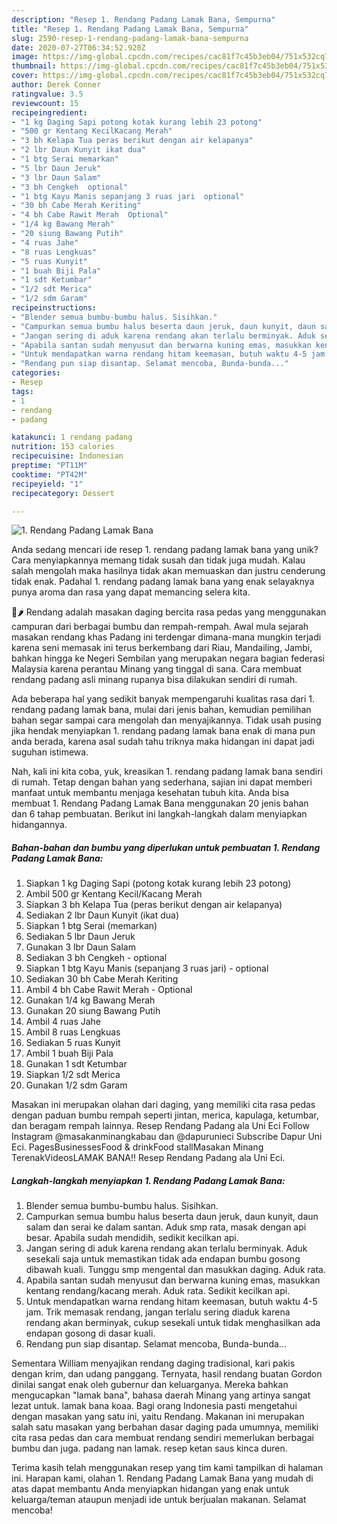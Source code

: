 ```yaml
---
description: "Resep 1. Rendang Padang Lamak Bana, Sempurna"
title: "Resep 1. Rendang Padang Lamak Bana, Sempurna"
slug: 2590-resep-1-rendang-padang-lamak-bana-sempurna
date: 2020-07-27T06:34:52.920Z
image: https://img-global.cpcdn.com/recipes/cac81f7c45b3eb04/751x532cq70/1-rendang-padang-lamak-bana-foto-resep-utama.jpg
thumbnail: https://img-global.cpcdn.com/recipes/cac81f7c45b3eb04/751x532cq70/1-rendang-padang-lamak-bana-foto-resep-utama.jpg
cover: https://img-global.cpcdn.com/recipes/cac81f7c45b3eb04/751x532cq70/1-rendang-padang-lamak-bana-foto-resep-utama.jpg
author: Derek Conner
ratingvalue: 3.5
reviewcount: 15
recipeingredient:
- "1 kg Daging Sapi potong kotak kurang lebih 23 potong"
- "500 gr Kentang KecilKacang Merah"
- "3 bh Kelapa Tua peras berikut dengan air kelapanya"
- "2 lbr Daun Kunyit ikat dua"
- "1 btg Serai memarkan"
- "5 lbr Daun Jeruk"
- "3 lbr Daun Salam"
- "3 bh Cengkeh  optional"
- "1 btg Kayu Manis sepanjang 3 ruas jari  optional"
- "30 bh Cabe Merah Keriting"
- "4 bh Cabe Rawit Merah  Optional"
- "1/4 kg Bawang Merah"
- "20 siung Bawang Putih"
- "4 ruas Jahe"
- "8 ruas Lengkuas"
- "5 ruas Kunyit"
- "1 buah Biji Pala"
- "1 sdt Ketumbar"
- "1/2 sdt Merica"
- "1/2 sdm Garam"
recipeinstructions:
- "Blender semua bumbu-bumbu halus. Sisihkan."
- "Campurkan semua bumbu halus beserta daun jeruk, daun kunyit, daun salam dan serai ke dalam santan. Aduk smp rata, masak dengan api besar. Apabila sudah mendidih, sedikit kecilkan api."
- "Jangan sering di aduk karena rendang akan terlalu berminyak. Aduk sesekali saja untuk memastikan tidak ada endapan bumbu gosong dibawah kuali. Tunggu smp mengental dan masukkan daging. Aduk rata."
- "Apabila santan sudah menyusut dan berwarna kuning emas, masukkan kentang rendang/kacang merah. Aduk rata. Sedikit kecilkan api."
- "Untuk mendapatkan warna rendang hitam keemasan, butuh waktu 4-5 jam. Trik memasak rendang, jangan terlalu sering diaduk karena rendang akan berminyak, cukup sesekali untuk tidak menghasilkan ada endapan gosong di dasar kuali."
- "Rendang pun siap disantap. Selamat mencoba, Bunda-bunda..."
categories:
- Resep
tags:
- 1
- rendang
- padang

katakunci: 1 rendang padang 
nutrition: 153 calories
recipecuisine: Indonesian
preptime: "PT11M"
cooktime: "PT42M"
recipeyield: "1"
recipecategory: Dessert

---
```



![1. Rendang Padang Lamak Bana](https://img-global.cpcdn.com/recipes/cac81f7c45b3eb04/751x532cq70/1-rendang-padang-lamak-bana-foto-resep-utama.jpg)

Anda sedang mencari ide resep 1. rendang padang lamak bana yang unik? Cara menyiapkannya memang tidak susah dan tidak juga mudah. Kalau salah mengolah maka hasilnya tidak akan memuaskan dan justru cenderung tidak enak. Padahal 1. rendang padang lamak bana yang enak selayaknya punya aroma dan rasa yang dapat memancing selera kita.

🥩🌶 Rendang adalah masakan daging bercita rasa pedas yang menggunakan campuran dari berbagai bumbu dan rempah-rempah. Awal mula sejarah masakan rendang khas Padang ini terdengar dimana-mana mungkin terjadi karena seni memasak ini terus berkembang dari Riau, Mandailing, Jambi, bahkan hingga ke Negeri Sembilan yang merupakan negara bagian federasi Malaysia karena perantau Minang yang tinggal di sana. Cara membuat rendang padang asli minang rupanya bisa dilakukan sendiri di rumah.

Ada beberapa hal yang sedikit banyak mempengaruhi kualitas rasa dari 1. rendang padang lamak bana, mulai dari jenis bahan, kemudian pemilihan bahan segar sampai cara mengolah dan menyajikannya. Tidak usah pusing jika hendak menyiapkan 1. rendang padang lamak bana enak di mana pun anda berada, karena asal sudah tahu triknya maka hidangan ini dapat jadi suguhan istimewa.


Nah, kali ini kita coba, yuk, kreasikan 1. rendang padang lamak bana sendiri di rumah. Tetap dengan bahan yang sederhana, sajian ini dapat memberi manfaat untuk membantu menjaga kesehatan tubuh kita. Anda bisa membuat 1. Rendang Padang Lamak Bana menggunakan 20 jenis bahan dan 6 tahap pembuatan. Berikut ini langkah-langkah dalam menyiapkan hidangannya.

<!--inarticleads1-->

##### Bahan-bahan dan bumbu yang diperlukan untuk pembuatan 1. Rendang Padang Lamak Bana:

1. Siapkan 1 kg Daging Sapi (potong kotak kurang lebih 23 potong)
1. Ambil 500 gr Kentang Kecil/Kacang Merah
1. Siapkan 3 bh Kelapa Tua (peras berikut dengan air kelapanya)
1. Sediakan 2 lbr Daun Kunyit (ikat dua)
1. Siapkan 1 btg Serai (memarkan)
1. Sediakan 5 lbr Daun Jeruk
1. Gunakan 3 lbr Daun Salam
1. Sediakan 3 bh Cengkeh - optional
1. Siapkan 1 btg Kayu Manis (sepanjang 3 ruas jari) - optional
1. Sediakan 30 bh Cabe Merah Keriting
1. Ambil 4 bh Cabe Rawit Merah - Optional
1. Gunakan 1/4 kg Bawang Merah
1. Gunakan 20 siung Bawang Putih
1. Ambil 4 ruas Jahe
1. Ambil 8 ruas Lengkuas
1. Sediakan 5 ruas Kunyit
1. Ambil 1 buah Biji Pala
1. Gunakan 1 sdt Ketumbar
1. Siapkan 1/2 sdt Merica
1. Gunakan 1/2 sdm Garam


Masakan ini merupakan olahan dari daging, yang memiliki cita rasa pedas dengan paduan bumbu rempah seperti jintan, merica, kapulaga, ketumbar, dan beragam rempah lainnya. Resep Rendang Padang ala Uni Eci Follow Instagram @masakanminangkabau dan @dapurunieci Subscribe Dapur Uni Eci. PagesBusinessesFood &amp; drinkFood stallMasakan Minang TerenakVideosLAMAK BANA!! Resep Rendang Padang ala Uni Eci. 

<!--inarticleads2-->

##### Langkah-langkah menyiapkan 1. Rendang Padang Lamak Bana:

1. Blender semua bumbu-bumbu halus. Sisihkan.
1. Campurkan semua bumbu halus beserta daun jeruk, daun kunyit, daun salam dan serai ke dalam santan. Aduk smp rata, masak dengan api besar. Apabila sudah mendidih, sedikit kecilkan api.
1. Jangan sering di aduk karena rendang akan terlalu berminyak. Aduk sesekali saja untuk memastikan tidak ada endapan bumbu gosong dibawah kuali. Tunggu smp mengental dan masukkan daging. Aduk rata.
1. Apabila santan sudah menyusut dan berwarna kuning emas, masukkan kentang rendang/kacang merah. Aduk rata. Sedikit kecilkan api.
1. Untuk mendapatkan warna rendang hitam keemasan, butuh waktu 4-5 jam. Trik memasak rendang, jangan terlalu sering diaduk karena rendang akan berminyak, cukup sesekali untuk tidak menghasilkan ada endapan gosong di dasar kuali.
1. Rendang pun siap disantap. Selamat mencoba, Bunda-bunda...


Sementara William menyajikan rendang daging tradisional, kari pakis dengan krim, dan udang panggang. Ternyata, hasil rendang buatan Gordon dinilai sangat enak oleh gubernur dan keluarganya. Mereka bahkan mengucapkan &#34;lamak bana&#34;, bahasa daerah Minang yang artinya sangat lezat untuk. lamak bana koaa. Bagi orang Indonesia pasti mengetahui dengan masakan yang satu ini, yaitu Rendang. Makanan ini merupakan salah satu masakan yang berbahan dasar daging pada umumnya, memiliki cita rasa pedas dan cara membuat rendang sendiri memerlukan berbagai bumbu dan juga. padang nan lamak. resep ketan saus kinca duren. 

Terima kasih telah menggunakan resep yang tim kami tampilkan di halaman ini. Harapan kami, olahan 1. Rendang Padang Lamak Bana yang mudah di atas dapat membantu Anda menyiapkan hidangan yang enak untuk keluarga/teman ataupun menjadi ide untuk berjualan makanan. Selamat mencoba!
